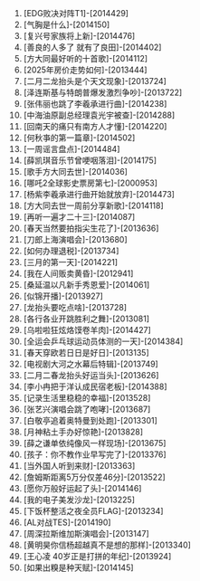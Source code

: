 
1. [EDG败决对阵T1]-[2014429]
1. [气胸是什么]-[2014150]
1. [复兴号家族将上新]-[2014476]
1. [善良的人多了 就有了良田]-[2014402]
1. [方大同最好听的十首歌]-[2014112]
1. [2025年房价走势如何]-[2013444]
1. [二月二龙抬头是个天文现象]-[2013724]
1. [泽连斯基与特朗普爆发激烈争吵]-[2013722]
1. [张伟丽也跳了李羲承进行曲]-[2014238]
1. [中海油原副总经理袁光宇被查]-[2014288]
1. [回南天的痛只有南方人才懂]-[2014220]
1. [何秋亊的第一篇章]-[2014502]
1. [一周谣言盘点]-[2014484]
1. [薛凯琪音乐节曾哽咽落泪]-[2014175]
1. [歌手方大同去世]-[2014036]
1. [哪吒2全球影史票房第七]-[2000953]
1. [杨紫李羲承进行曲开始就放弃]-[2014473]
1. [方大同去世一周前分享新歌]-[2014118]
1. [再听一遍才二十三]-[2014087]
1. [春天当然要拍指尖生花了]-[2013636]
1. [刀郎上海演唱会]-[2013680]
1. [如何办理退税]-[2013734]
1. [三月的第一天]-[2014221]
1. [我在人间贩卖黄昏]-[2012941]
1. [桑延温以凡新手秀恩爱]-[2014061]
1. [似锦开播]-[2013927]
1. [龙抬头要吃点啥]-[2013728]
1. [各行各业开跳胜利之舞]-[2013081]
1. [乌啦啦狂炫烙馍卷羊肉]-[2014427]
1. [全运会乒乓球运动员体测的一天]-[2014384]
1. [春天穿欧若日日是好日]-[2013135]
1. [电视剧大河之水幕后特辑]-[2013749]
1. [二月二春龙抬头好运当头]-[2013626]
1. [李小冉把于洋认成民宿老板]-[2014388]
1. [记录生活里稳稳的幸福]-[2013528]
1. [张艺兴演唱会跳了咆哮]-[2013687]
1. [白敬亭追着奥特曼到处跑]-[2013301]
1. [月神粘土手办好惊艳]-[2013828]
1. [薛之谦单依纯像风一样现场]-[2013675]
1. [孩子：你不教作业早写完了]-[2013376]
1. [当外国人听到来财]-[2013363]
1. [詹姆斯距离5万分仅差46分]-[2013522]
1. [愿你万般好运起了头]-[2014146]
1. [我的电子美发沙龙]-[2013225]
1. [下饭杯整活之夜全员FLAG]-[2013234]
1. [AL对战TES]-[2014190]
1. [周深拉斯维加斯演唱会]-[2013147]
1. [黄明昊你信杨超越真不是想的那样]-[2013340]
1. [王心凌 40岁正是打拼的年纪]-[2013924]
1. [如果出糗是种天赋]-[2014145]